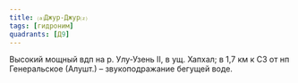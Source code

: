 ```yaml
---
title: ⒜Джур-Джур⒵
tags: [гидроним]
quadrants: [Д9]
---
```


Высокий мощный вдп на р. Улу-Узень II, в ущ. Хапхал; в 1,7 км к СЗ от нп
Генеральское (Алушт.) – звукоподражание бегущей воде.
